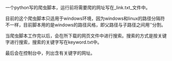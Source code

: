 一个python写的爬虫脚本，运行前将需要爬的网址写在_link.txt_文件中。

目前的这个爬虫脚本只适用于windows环境，因为windows和linux的路径分隔符不一样，目前脚本用的是windows的路径风格，即父路径与子路径之间用'\'分割。

当爬虫脚本工作完以后，会在所下载的网页文件中进行搜索。搜索的方式是按关键字进行搜索，搜索的关键字写在keyword.txt中。

最后会在控制台中，列出含有关键字的网址。
